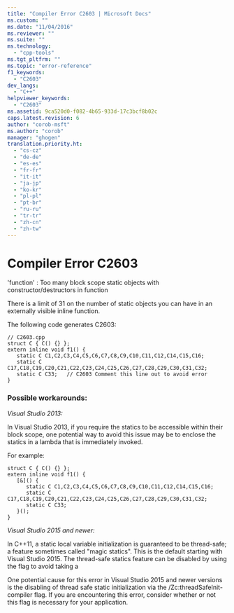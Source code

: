 ```yaml
---
title: "Compiler Error C2603 | Microsoft Docs"
ms.custom: ""
ms.date: "11/04/2016"
ms.reviewer: ""
ms.suite: ""
ms.technology:  
  - "cpp-tools"
ms.tgt_pltfrm: ""
ms.topic: "error-reference"
f1_keywords: 
  - "C2603"
dev_langs: 
  - "C++"
helpviewer_keywords: 
  - "C2603"
ms.assetid: 9ca520d0-f082-4b65-933d-17c3bcf8b02c
caps.latest.revision: 6
author: "corob-msft"
ms.author: "corob"
manager: "ghogen"
translation.priority.ht: 
  - "cs-cz"
  - "de-de"
  - "es-es"
  - "fr-fr"
  - "it-it"
  - "ja-jp"
  - "ko-kr"
  - "pl-pl"
  - "pt-br"
  - "ru-ru"
  - "tr-tr"
  - "zh-cn"
  - "zh-tw"
---
```

# Compiler Error C2603
'function' : Too many block scope static objects with constructor/destructors in function  
  
 There is a limit of 31 on the number of static objects you can have in an externally visible inline function.  
  
 The following code generates C2603:  
  
```  
// C2603.cpp  
struct C { C() {} };  
extern inline void f1() {  
   static C C1,C2,C3,C4,C5,C6,C7,C8,C9,C10,C11,C12,C14,C15,C16;  
   static C C17,C18,C19,C20,C21,C22,C23,C24,C25,C26,C27,C28,C29,C30,C31,C32;  
   static C C33;   // C2603 Comment this line out to avoid error  
}  
```

### Possible workarounds:

*Visual Studio 2013:*

In Visual Studio 2013, if you require the statics to be accessible within their block scope, one potential way to avoid this issue may be to enclose the statics in a lambda that is immediately invoked. 

For example:

```
struct C { C() {} };  
extern inline void f1() {  
   [&]() {
      static C C1,C2,C3,C4,C5,C6,C7,C8,C9,C10,C11,C12,C14,C15,C16;  
      static C C17,C18,C19,C20,C21,C22,C23,C24,C25,C26,C27,C28,C29,C30,C31,C32;  
      static C C33;  
   }(); 
}
```

*Visual Studio 2015 and newer:*

In C++11, a static local variable initialization is guaranteed to be thread-safe; a feature sometimes called "magic statics". This is the default starting with Visual Studio 2015. The thread-safe statics feature can be disabled by using the  flag to avoid taking a 

One potential cause for this error in Visual Studio 2015 and newer versions is the disabling of thread safe static initialization via the /Zc:threadSafeInit- compiler flag. If you are encountering this error, consider whether or not this flag is necessary for your application.



